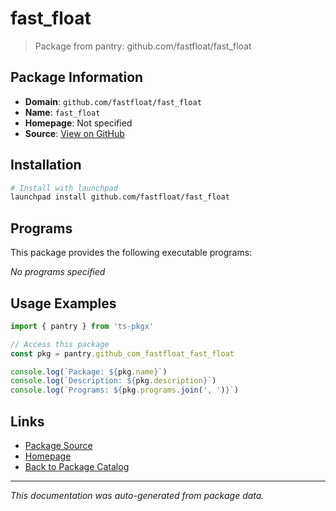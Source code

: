 # fast_float

> Package from pantry: github.com/fastfloat/fast_float

## Package Information

- **Domain**: `github.com/fastfloat/fast_float`
- **Name**: `fast_float`
- **Homepage**: Not specified
- **Source**: [View on GitHub](https://github.com/pkgxdev/pantry/tree/main/projects/github.com/fastfloat/fast_float/package.yml)

## Installation

```bash
# Install with launchpad
launchpad install github.com/fastfloat/fast_float
```

## Programs

This package provides the following executable programs:

*No programs specified*

## Usage Examples

```typescript
import { pantry } from 'ts-pkgx'

// Access this package
const pkg = pantry.github_com_fastfloat_fast_float

console.log(`Package: ${pkg.name}`)
console.log(`Description: ${pkg.description}`)
console.log(`Programs: ${pkg.programs.join(', ')}`)
```

## Links

- [Package Source](https://github.com/pkgxdev/pantry/tree/main/projects/github.com/fastfloat/fast_float/package.yml)
- [Homepage](#)
- [Back to Package Catalog](../package-catalog.md)

---

*This documentation was auto-generated from package data.*
